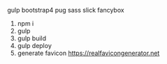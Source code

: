 gulp
bootstrap4
pug
sass
slick
fancybox

1. npm i
2. gulp
3. gulp build
4. gulp deploy
5. generate favicon https://realfavicongenerator.net
